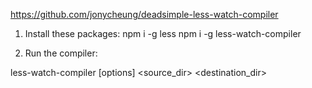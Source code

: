 https://github.com/jonycheung/deadsimple-less-watch-compiler

1) Install these packages:
npm i -g less
npm i -g less-watch-compiler

2) Run the compiler:

less-watch-compiler [options] <source_dir> <destination_dir>
